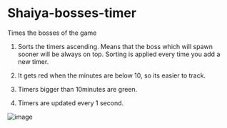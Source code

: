 # Shaiya-bosses-timer
Times the bosses of the game


1. Sorts the timers ascending. Means that the boss which will spawn sooner will be always on top. Sorting is applied every time you add a new timer.

2. It gets red when the minutes are below 10, so its easier to track.
3. Timers bigger than 10minutes are green.
4. Timers are updated every 1 second.

![image](https://github.com/kumchovylcho/Shaiya-bosses-timer/assets/111090547/d165fdee-648c-4a5b-a84e-234dc4972d5e)

